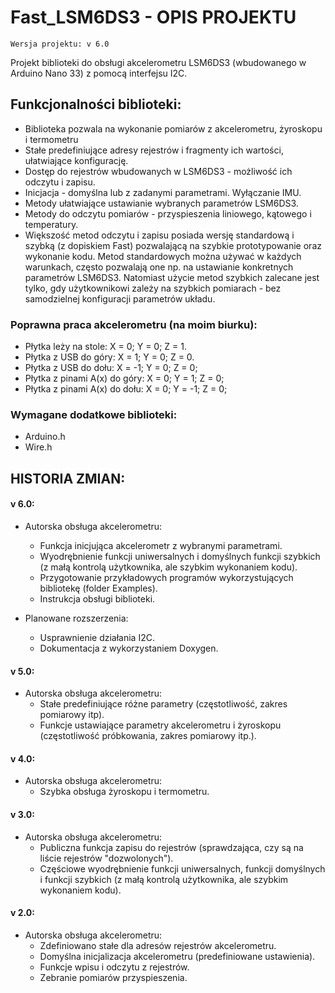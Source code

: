 # Fast_LSM6DS3 - OPIS PROJEKTU

    Wersja projektu: v 6.0 

Projekt biblioteki do obsługi akcelerometru LSM6DS3 (wbudowanego w Arduino Nano 33) z pomocą interfejsu I2C.

## Funkcjonalności biblioteki:
- Biblioteka pozwala na wykonanie pomiarów z akcelerometru, żyroskopu i termometru
- Stałe predefiniujące adresy rejestrów i fragmenty ich wartości, ułatwiające konfigurację.
- Dostęp do rejestrów wbudowanych w LSM6DS3 - możliwość ich odczytu i zapisu.
- Inicjacja - domyślna lub z zadanymi parametrami. Wyłączanie IMU.
- Metody ułatwiające ustawianie wybranych parametrów LSM6DS3.
- Metody do odczytu pomiarów - przyspieszenia liniowego, kątowego i temperatury.
- Większość metod odczytu i zapisu posiada wersję standardową i szybką (z dopiskiem Fast) pozwalającą na szybkie prototypowanie oraz wykonanie kodu. Metod standardowych można używać w każdych warunkach, często pozwalają one np. na ustawianie konkretnych parametrów LSM6DS3. Natomiast użycie metod szybkich zalecane jest tylko, gdy użytkownikowi zależy na szybkich pomiarach - bez samodzielnej konfiguracji parametrów układu.

### Poprawna praca akcelerometru (na moim biurku):
- Płytka leży na stole: X =  0; Y =  0; Z =  1.
- Płytka z USB do góry: X =  1; Y =  0; Z =  0.
- Płytka z USB do dołu: X = -1; Y =  0; Z =  0;
- Płytka z pinami A(x) do góry: X = 0; Y =  1; Z =  0;
- Płytka z pinami A(x) do dołu: X = 0; Y = -1; Z =  0;

### Wymagane dodatkowe biblioteki:
- Arduino.h
- Wire.h

## HISTORIA ZMIAN:

#### v 6.0:
- Autorska obsługa akcelerometru:
    - Funkcja inicjująca akcelerometr z wybranymi parametrami.
    - Wyodrębnienie funkcji uniwersalnych i domyślnych funkcji szybkich (z małą kontrolą użytkownika, ale szybkim wykonaniem kodu).
    - Przygotowanie przykładowych programów wykorzystujących bibliotekę (folder Examples).
    - Instrukcja obsługi biblioteki.

- Planowane rozszerzenia:  
    - Usprawnienie działania I2C.
    - Dokumentacja z wykorzystaniem Doxygen.


#### v 5.0:
- Autorska obsługa akcelerometru:
    - Stałe predefiniujące różne parametry (częstotliwość, zakres pomiarowy itp).
    - Funkcje ustawiające parametry akcelerometru i żyroskopu (częstotliwość próbkowania, zakres pomiarowy itp.).

#### v 4.0:
- Autorska obsługa akcelerometru:
    - Szybka obsługa żyroskopu i termometru.

#### v 3.0:
- Autorska obsługa akcelerometru:
    - Publiczna funkcja zapisu do rejestrów (sprawdzająca, czy są na liście rejestrów "dozwolonych").
    - Częściowe wyodrębnienie funkcji uniwersalnych, funkcji domyślnych i funkcji szybkich (z małą kontrolą użytkownika, ale szybkim wykonaniem kodu).

#### v 2.0:
- Autorska obsługa akcelerometru:
    - Zdefiniowano stałe dla adresów rejestrów akcelerometru.
    - Domyślna inicjalizacja akcelerometru (predefiniowane ustawienia).
    - Funkcje wpisu i odczytu z rejestrów.
    - Zebranie pomiarów przyspieszenia.